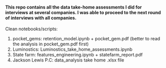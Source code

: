 #### This repo contains all the data take-home assessments I did for interviews at several companies. I was able to proceed to the next round of interviews with all companies. 

Clean notebooks/scripts:

1. pocket_gems: retention_model.ipynb + pocket_gem.pdf (better to read the analysis in pocket_gem.pdf first)
2. Luminostics: Luminostics_take_home_assessments.ipynb
3. State farm: features_engineering.ipynb + statefarm_report.pdf
4. Jackson Lewis P.C: data_analysis take home .xlsx file
